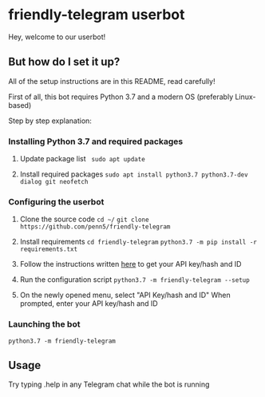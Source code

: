 # friendly-telegram userbot

Hey, welcome to our userbot!

## But how do I set it up?

All of the setup instructions are in this README, read carefully!

First of all, this bot requires Python 3.7 and a modern OS (preferably Linux-based)

Step by step explanation:

### Installing Python 3.7 and required packages

1. Update package list
` sudo apt update`

2. Install required packages
`sudo apt install python3.7 python3.7-dev dialog git neofetch`

### Configuring the userbot

1. Clone the source code
`cd ~/`
`git clone https://github.com/penn5/friendly-telegram`

2. Install requirements
`cd friendly-telegram`
`python3.7 -m pip install -r requirements.txt`

3.  Follow the instructions written [here](https://core.telegram.org/api/obtaining_api_id "here") to get your API key/hash and ID

4. Run the configuration script
`python3.7 -m friendly-telegram --setup`

5. On the newly opened menu, select "API Key/hash and ID"
When prompted, enter your API key/hash and ID

### Launching the bot

`python3.7 -m friendly-telegram`

## Usage

Try typing .help in any Telegram chat while the bot is running
